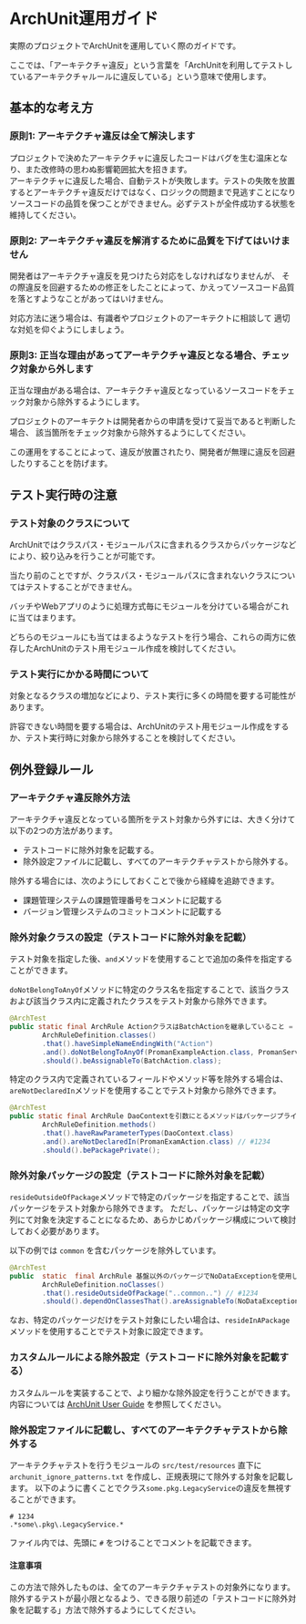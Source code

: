 # ArchUnit運用ガイド

実際のプロジェクトでArchUnitを運用していく際のガイドです。

ここでは、「アーキテクチャ違反」という言葉を「ArchUnitを利用してテストしているアーキテクチャルールに違反している」という意味で使用します。

## 基本的な考え方

### 原則1: アーキテクチャ違反は全て解決します

プロジェクトで決めたアーキテクチャに違反したコードはバグを生む温床となり、また改修時の思わぬ影響範囲拡大を招きます。  
アーキテクチャに違反した場合、自動テストが失敗します。テストの失敗を放置するとアーキテクチャ違反だけではなく、ロジックの問題まで見逃すことになりソースコードの品質を保つことができません。必ずテストが全件成功する状態を維持してください。

### 原則2: アーキテクチャ違反を解消するために品質を下げてはいけません

開発者はアーキテクチャ違反を見つけたら対応をしなければなりませんが、 その際違反を回避するための修正をしたことによって、かえってソースコード品質を落とすようなことがあってはいけません。

対応方法に迷う場合は、有識者やプロジェクトのアーキテクトに相談して 適切な対処を仰ぐようにしましょう。

### 原則3: 正当な理由があってアーキテクチャ違反となる場合、チェック対象から外します

正当な理由がある場合は、アーキテクチャ違反となっているソースコードをチェック対象から除外するようにします。

プロジェクトのアーキテクトは開発者からの申請を受けて妥当であると判断した場合、
該当箇所をチェック対象から除外するようにしてください。

この運用をすることによって、違反が放置されたり、開発者が無理に違反を回避したりすることを防げます。

## テスト実行時の注意

### テスト対象のクラスについて

ArchUnitではクラスパス・モジュールパスに含まれるクラスからパッケージなどにより、絞り込みを行うことが可能です。

当たり前のことですが、クラスパス・モジュールパスに含まれないクラスについてはテストすることができません。

バッチやWebアプリのように処理方式毎にモジュールを分けている場合がこれに当てはまります。

どちらのモジュールにも当てはまるようなテストを行う場合、これらの両方に依存したArchUnitのテスト用モジュール作成を検討してください。

### テスト実行にかかる時間について

対象となるクラスの増加などにより、テスト実行に多くの時間を要する可能性があります。

許容できない時間を要する場合は、ArchUnitのテスト用モジュール作成をするか、テスト実行時に対象から除外することを検討してください。

## 例外登録ルール

### アーキテクチャ違反除外方法

アーキテクチャ違反となっている箇所をテスト対象から外すには、大きく分けて以下の2つの方法があります。

- テストコードに除外対象を記載する。
- 除外設定ファイルに記載し、すべてのアーキテクチャテストから除外する。

除外する場合には、次のようにしておくことで後から経緯を追跡できます。

- 課題管理システムの課題管理番号をコメントに記載する
- バージョン管理システムのコミットコメントに記載する

### 除外対象クラスの設定（テストコードに除外対象を記載）

テスト対象を指定した後、`and`メソッドを使用することで追加の条件を指定することができます。

`doNotBelongToAnyOf`メソッドに特定のクラス名を指定することで、該当クラスおよび該当クラス内に定義されたクラスをテスト対象から除外できます。

``` java
@ArchTest
public static final ArchRule ActionクラスはBatchActionを継承していること =
        ArchRuleDefinition.classes()
        .that().haveSimpleNameEndingWith("Action")
        .and().doNotBelongToAnyOf(PromanExampleAction.class, PromanServiceAction.class) // #12345,12346
        .should().beAssignableTo(BatchAction.class);
```

特定のクラス内で定義されているフィールドやメソッド等を除外する場合は、 `areNotDeclaredIn`メソッドを使用することでテスト対象から除外できます。

``` java
@ArchTest
public static final ArchRule DaoContextを引数にとるメソッドはパッケージプライベートであること =
        ArchRuleDefinition.methods()
        .that().haveRawParameterTypes(DaoContext.class)
        .and().areNotDeclaredIn(PromanExamAction.class) // #1234
        .should().bePackagePrivate();
```

### 除外対象パッケージの設定（テストコードに除外対象を記載）

`resideOutsideOfPackage`メソッドで特定のパッケージを指定することで、該当パッケージをテスト対象から除外できます。
ただし、パッケージは特定の文字列にて対象を決定することになるため、あらかじめパッケージ構成について検討しておく必要があります。

以下の例では `common` を含むパッケージを除外しています。

```java
@ArchTest
public  static  final ArchRule 基盤以外のパッケージでNoDataExceptionを使用しているクラスがないこと =
        ArchRuleDefinition.noClasses()
        .that().resideOutsideOfPackage("..common..") // #1234
        .should().dependOnClassesThat().areAssignableTo(NoDataException.class);
```

なお、特定のパッケージだけをテスト対象にしたい場合は、`resideInAPackage`メソッドを使用することでテスト対象に設定できます。


### カスタムルールによる除外設定（テストコードに除外対象を記載する）

カスタムルールを実装することで、より細かな除外設定を行うことができます。
内容については [ArchUnit User Guide](https://www.archunit.org/userguide/html/000_Index.html#_creating_custom_rules) を参照してください。

### 除外設定ファイルに記載し、すべてのアーキテクチャテストから除外する

アーキテクチャテストを行うモジュールの `src/test/resources` 直下に `archunit_ignore_patterns.txt` を作成し、正規表現にて除外する対象を記載します。
以下のように書くことでクラス`some.pkg.LegacyService`の違反を無視することができます。

```
# 1234
.*some\.pkg\.LegacyService.*
```

ファイル内では、先頭に `#` をつけることでコメントを記載できます。

#### 注意事項

この方法で除外したものは、全てのアーキテクチャテストの対象外になります。
除外するテストが最小限となるよう、できる限り前述の「テストコードに除外対象を記載する」方法で除外するようにしてください。
